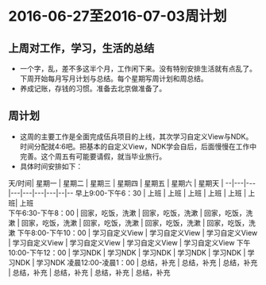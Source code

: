 # 2016-06-27至2016-07-03周计划

## 上周对工作，学习，生活的总结
- 一个字，乱，差不多这半个月，工作闲下来。没有特别安排生活就有点乱了。下周开始每月写月计划与总结。每个星期写周计划和周总结。
- 养成记账，存钱的习惯。准备去北京做准备了。

## 周计划
- 这周的主要工作是全面完成伍兵项目的上线，其次学习自定义View与NDK。时间分配就4:6吧。把基本的自定义View，NDK学会自后，后面慢慢在工作中完善。这个周五有可能要请假，就当毕业旅行。
- 具体时间安排如下：

天/时间|  星期一 |  星期二 | 星期三  |  星期四 |  星期五 |  星期六 | 星期天  |
--|---|---|---|---|---|---|--|--
早上9:00-下午6：30  |  上班 | 上班  | 上班  |  上班 | 上班  |   上班| 上班  
下午6:30-下午8：00  |  回家，吃饭，洗漱 |  回家，吃饭，洗漱 |  回家，吃饭，洗漱 |  回家，吃饭，洗漱 | 回家，吃饭，洗漱  | 回家，吃饭，洗漱  |  回家，吃饭，洗漱
下午8:00-下午10：00  |  学习自定义View |  学习自定义View  | 学习自定义View   |  学习自定义View  | 学习自定义View   |  学习自定义View  |  学习自定义View
下午10:00-下午12：00  | 学习NDK  | 学习NDK   | 学习NDK   |  学习NDK  |  学习NDK  |   学习NDK |  学习NDK
凌晨12:00-凌晨1：00  |  总结，补充 |  总结，补充 | 总结，补充  |  总结，补充 | 总结，补充  |  总结，补充 |  总结，补充
